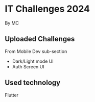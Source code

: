 # IT Challenges 2024
By MC

## Uploaded Challenges
From Mobile Dev sub-section
   - Dark/Light mode UI
   - Auth Screen UI

## Used technology
Flutter
